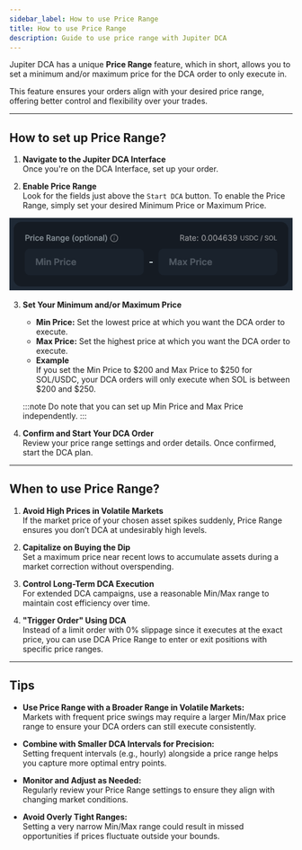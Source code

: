 ```yaml
---
sidebar_label: How to use Price Range
title: How to use Price Range
description: Guide to use price range with Jupiter DCA
---
```


<head>
    <title>DCA Price Range</title>
    <meta name="twitter:card" content="summary" />
</head>

Jupiter DCA has a unique **Price Range** feature, which in short, allows you to set a minimum and/or maximum price for the DCA order to only execute in.

This feature ensures your orders align with your desired price range, offering better control and flexibility over your trades.

---

## How to set up Price Range?

1. **Navigate to the Jupiter DCA Interface**    
   Once you're on the DCA Interface, set up your order.

2. **Enable Price Range**  
   Look for the fields just above the `Start DCA` button. To enable the Price Range, simply set your desired Minimum Price or Maximum Price.

![DCA Price Range](./img/dca-102-1.png)

3. **Set Your Minimum and/or Maximum Price**  
   - **Min Price:** Set the lowest price at which you want the DCA order to execute.
   - **Max Price:** Set the highest price at which you want the DCA order to execute.
   - **Example**    
   If you set the Min Price to $200 and Max Price to $250 for SOL/USDC, your DCA orders will only execute when SOL is between $200 and $250.

   :::note
   Do note that you can set up Min Price and Max Price independently.
   :::

4. **Confirm and Start Your DCA Order**  
   Review your price range settings and order details. Once confirmed, start the DCA plan.

---

## When to use Price Range?

1. **Avoid High Prices in Volatile Markets**  
   If the market price of your chosen asset spikes suddenly, Price Range ensures you don’t DCA at undesirably high levels.

2. **Capitalize on Buying the Dip**  
   Set a maximum price near recent lows to accumulate assets during a market correction without overspending.

3. **Control Long-Term DCA Execution**  
   For extended DCA campaigns, use a reasonable Min/Max range to maintain cost efficiency over time.

4. **"Trigger Order" Using DCA**    
    Instead of a limit order with 0% slippage since it executes at the exact price, you can use DCA Price Range to enter or exit positions with specific price ranges.

---

## Tips

- **Use Price Range with a Broader Range in Volatile Markets:**  
   Markets with frequent price swings may require a larger Min/Max price range to ensure your DCA orders can still execute consistently.

- **Combine with Smaller DCA Intervals for Precision:**  
   Setting frequent intervals (e.g., hourly) alongside a price range helps you capture more optimal entry points.

- **Monitor and Adjust as Needed:**  
   Regularly review your Price Range settings to ensure they align with changing market conditions.

- **Avoid Overly Tight Ranges:**  
   Setting a very narrow Min/Max range could result in missed opportunities if prices fluctuate outside your bounds.

